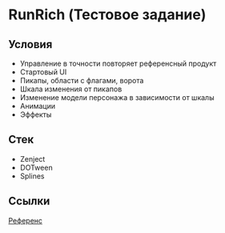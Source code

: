 # RunRich (Тестовое задание)
## Условия
- Управление в точности повторяет референсный продукт
- Стартовый UI
- Пикапы, области с флагами, ворота
- Шкала изменения от пикапов
- Изменение модели персонажа в зависимости от шкалы
- Анимации
- Эффекты
## Стек
- Zenject
- DOTween
- Splines
## Ссылки
[Референс](https://drive.google.com/file/d/1Vd_fSF3d7_NdNNMYrIn2T7u78GZeGwrl/view)

